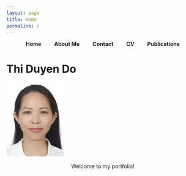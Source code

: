 ```yaml
---
layout: page
title: Home
permalink: /
---
```


<!-- Navigation bar -->
<div style="text-align: center; margin-bottom: 20px;">
  <a href="/" style="margin: 0 15px; text-decoration: none; font-weight: bold;">Home</a>
  <a href="/about/" style="margin: 0 15px; text-decoration: none; font-weight: bold;">About Me</a>
  <a href="/contact/" style="margin: 0 15px; text-decoration: none; font-weight: bold;">Contact</a>
  <a href="/cv/" style="margin: 0 15px; text-decoration: none; font-weight: bold;">CV</a>
  <a href="/publications/" style="margin: 0 15px; text-decoration: none; font-weight: bold;">Publications</a>
</div>

<!-- Centered title and image -->
<p align="center">
  <h1>Thi Duyen Do</h1>
  <img src="images/logo.jpg" width="150">
</p>

<!-- Description -->
<p align="center">Welcome to my portfolio!</p>
